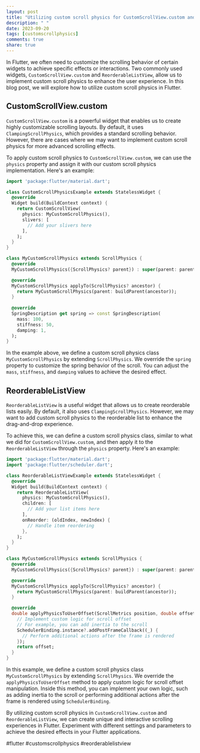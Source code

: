 ```yaml
---
layout: post
title: "Utilizing custom scroll physics for CustomScrollView.custom and ReorderableListView in Flutter"
description: " "
date: 2023-09-20
tags: [customscrollphysics]
comments: true
share: true
---
```


In Flutter, we often need to customize the scrolling behavior of certain widgets to achieve specific effects or interactions. Two commonly used widgets, `CustomScrollView.custom` and `ReorderableListView`, allow us to implement custom scroll physics to enhance the user experience. In this blog post, we will explore how to utilize custom scroll physics in Flutter.

## CustomScrollView.custom

`CustomScrollView.custom` is a powerful widget that enables us to create highly customizable scrolling layouts. By default, it uses `ClampingScrollPhysics`, which provides a standard scrolling behavior. However, there are cases where we may want to implement custom scroll physics for more advanced scrolling effects.

To apply custom scroll physics to `CustomScrollView.custom`, we can use the `physics` property and assign it with our custom scroll physics implementation. Here's an example:

```dart
import 'package:flutter/material.dart';

class CustomScrollPhysicsExample extends StatelessWidget {
  @override
  Widget build(BuildContext context) {
    return CustomScrollView(
      physics: MyCustomScrollPhysics(),
      slivers: [
        // Add your slivers here
      ],
    );
  }
}

class MyCustomScrollPhysics extends ScrollPhysics {
  @override
  MyCustomScrollPhysics({ScrollPhysics? parent}) : super(parent: parent);

  @override
  MyCustomScrollPhysics applyTo(ScrollPhysics? ancestor) {
    return MyCustomScrollPhysics(parent: buildParent(ancestor));
  }
  
  @override
  SpringDescription get spring => const SpringDescription(
    mass: 100,
    stiffness: 50,
    damping: 1,
  );
}
```

In the example above, we define a custom scroll physics class `MyCustomScrollPhysics` by extending `ScrollPhysics`. We override the `spring` property to customize the spring behavior of the scroll. You can adjust the `mass`, `stiffness`, and `damping` values to achieve the desired effect.

## ReorderableListView

`ReorderableListView` is a useful widget that allows us to create reorderable lists easily. By default, it also uses `ClampingScrollPhysics`. However, we may want to add custom scroll physics to the reorderable list to enhance the drag-and-drop experience.

To achieve this, we can define a custom scroll physics class, similar to what we did for `CustomScrollView.custom`, and then apply it to the `ReorderableListView` through the `physics` property. Here's an example:

```dart
import 'package:flutter/material.dart';
import 'package:flutter/scheduler.dart';

class ReorderableListViewExample extends StatelessWidget {
  @override
  Widget build(BuildContext context) {
    return ReorderableListView(
      physics: MyCustomScrollPhysics(),
      children: [
        // Add your list items here
      ],
      onReorder: (oldIndex, newIndex) {
        // Handle item reordering
      },
    );
  }
}

class MyCustomScrollPhysics extends ScrollPhysics {
  @override
  MyCustomScrollPhysics({ScrollPhysics? parent}) : super(parent: parent);

  @override
  MyCustomScrollPhysics applyTo(ScrollPhysics? ancestor) {
    return MyCustomScrollPhysics(parent: buildParent(ancestor));
  }

  @override
  double applyPhysicsToUserOffset(ScrollMetrics position, double offset) {
    // Implement custom logic for scroll offset
    // For example, you can add inertia to the scroll
    SchedulerBinding.instance?.addPostFrameCallback((_) {
      // Perform additional actions after the frame is rendered
    });
    return offset;
  }
}
```

In this example, we define a custom scroll physics class `MyCustomScrollPhysics` by extending `ScrollPhysics`. We override the `applyPhysicsToUserOffset` method to apply custom logic for scroll offset manipulation. Inside this method, you can implement your own logic, such as adding inertia to the scroll or performing additional actions after the frame is rendered using `SchedulerBinding`.

By utilizing custom scroll physics in `CustomScrollView.custom` and `ReorderableListView`, we can create unique and interactive scrolling experiences in Flutter. Experiment with different settings and parameters to achieve the desired effects in your Flutter applications.

#flutter #customscrollphysics #reorderablelistview